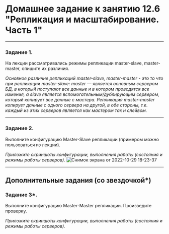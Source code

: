 # Домашнее задание к занятию 12.6 "Репликация и масштабирование. Часть 1"

---
### Задание 1.

На лекции рассматривались режимы репликации master-slave, master-master, опишите их различия.

*Основное различие репликаций master-slave, master-master - это то что при репликации master-slave:  master — является основным сервером БД, в который поступают все данные и в котором проводятся все измения, а slave является вспомогательным/дублирующим сервером, который копирует все данные с мастера. Репликация master-master копирует данные с одного сервера на другой, в обе стороны, т.е. каждый из этих серверов является как мастером так и слейвом.*

---
### Задание 2.

Выполните конфигурацию Master-Slave репликации (примером можно пользоваться из лекции).

*Приложите скриншоты конфигурации, выполнения работы (состояния и режимы работы серверов).*
![Снимок экрана от 2022-10-29 18-23-37](https://user-images.githubusercontent.com/108893621/198840115-ffe6a89b-eb98-4c97-ac90-34621106c747.png)


---

## Дополнительные задания (со звездочкой*)

### Задание 3*. 

Выполните конфигурацию Master-Master репликации. Произведите проверку.

*Приложите скриншоты конфигурации, выполнения работы (состояния и режимы работы серверов).*

